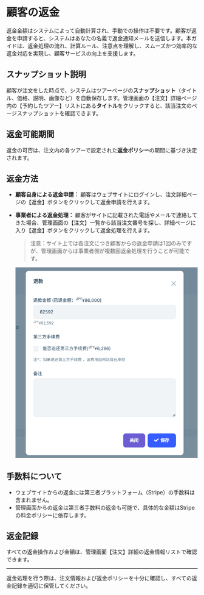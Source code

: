 # 顧客の返金

返金金額はシステムによって自動計算され、手動での操作は不要です。顧客が返金を申請すると、システムはあなたの名義で返金通知メールを送信します。本ガイドは、返金処理の流れ、計算ルール、注意点を理解し、スムーズかつ効率的な返金対応を実現し、顧客サービスの向上を支援します。

## スナップショット説明

顧客が注文をした時点で、システムはツアーページの**スナップショット**（タイトル、価格、説明、画像など）を自動保存します。管理画面の【注文】詳細ページ内の【予約したツアー】リストにある**タイトル**をクリックすると、該当注文のページスナップショットを確認できます。

## 返金可能期間

返金の可否は、注文内の各ツアーで設定された**返金ポリシー**の期間に基づき決定されます。

## 返金方法

- **顧客自身による返金申請：** 顧客はウェブサイトにログインし、注文詳細ページの【返金】ボタンをクリックして返金申請を行えます。
- **事業者による返金処理：** 顧客がサイトに記載された電話やメールで連絡してきた場合、管理画面の【注文】一覧から該当注文番号を探し、詳細ページに入り【返金】ボタンをクリックして返金処理を行えます。

  > 注意：サイト上では各注文につき顧客からの返金申請は1回のみですが、管理画面からは事業者側が複数回返金処理を行うことが可能です。

  ![Refund](images/Refund.jpg)

## 手数料について

- ウェブサイトからの返金には第三者プラットフォーム（Stripe）の手数料は含まれません。
- 管理画面からの返金は第三者手数料の返金も可能で、具体的な金額はStripeの料金ポリシーに依存します。

## 返金記録

すべての返金操作および金額は、管理画面【注文】詳細の返金情報リストで確認できます。

---

返金処理を行う際は、注文情報および返金ポリシーを十分に確認し、すべての返金記録を適切に保管してください。
